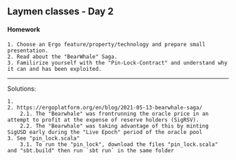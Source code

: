 ## Laymen classes - Day 2
#### Homework

    1. Choose an Ergo feature/property/technology and prepare small presentation.
    2. Read about the "BearWhale" Saga.
    3. Familirize yourself with the "Pin-Lock-Contract" and understand why it can and has been exploited. 

---
Solutions:

    1. 
    2. https://ergoplatform.org/en/blog/2021-05-13-bearwhale-saga/
        2.1. The "Bearwhale" was frontrunning the oracle price in an attempt to profit at the expense of reserve holders (SigRSV).
        2.2. The "Bearwhale" was taking advantage of this by minting SigUSD early during the "Live Epoch" period of the oracle pool
    3. See "pin_lock.scala"
        3.1. To run the "pin_lock", download the files "pin_lock.scala" and "sbt.build" then run `sbt run` in the same folder
